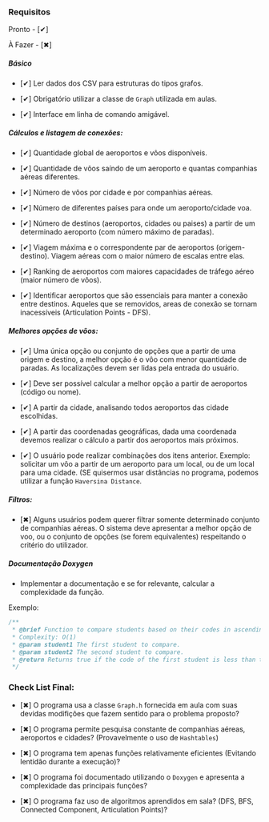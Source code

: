 ### Requisitos

Pronto - [✔]

À Fazer - [✖]

##### Básico

- [✔] Ler dados dos CSV para estruturas do tipos grafos.

- [✔] Obrigatório utilizar a classe de `Graph` utilizada em aulas.

- [✔] Interface em linha de comando amigável.

##### Cálculos e listagem de conexões:

- [✔] Quantidade global de aeroportos e vôos disponíveis.

- [✔] Quantidade de vôos saíndo de um aeroporto e quantas companhias aéreas diferentes.

- [✔] Número de vôos por cidade e por companhias aéreas.

- [✔] Número de diferentes países para onde um aeroporto/cidade voa.

- [✔] Número de destinos (aeroportos, cidades ou paises) a partir de um determinado aeroporto (com número máximo de paradas).

- [✔] Viagem máxima e o correspondente par de aeroportos (origem-destino). Viagem aéreas com o maior número de escalas entre elas.

- [✔] Ranking de aeroportos com maiores capacidades de tráfego aéreo (maior número de vôos).

- [✔] Identificar aeroportos que são essenciais para manter a conexão entre destinos. Aqueles que se removidos, areas de conexão se tornam inacessíveis (Articulation Points - DFS).

##### Melhores opções de vôos:

- [✔] Uma única opção ou conjunto de opções que a partir de uma origem e destino, a melhor opção é o vôo com menor quantidade de paradas. As localizações devem ser lidas pela entrada do usuário.

- [✔] Deve ser possível calcular a melhor opção a partir de aeroportos (código ou nome).

- [✔] A partir da cidade, analisando todos aeroportos das cidade escolhidas.

- [✔] A partir das coordenadas geográficas, dada uma coordenada devemos realizar o cálculo a partir dos aeroportos mais próximos.

- [✔] O usuário pode realizar combinações dos itens anterior. Exemplo: solicitar um vôo a partir de um aeroporto para um local, ou de um local para uma cidade. (SE quisermos usar distâncias no programa, podemos utilizar a função `Haversina Distance`.

##### Filtros:

- [✖] Alguns usuários podem querer filtrar somente determinado conjunto de companhias aéreas. O sistema deve apresentar a melhor opção de voo, ou o conjunto de opções (se forem equivalentes) respeitando o critério do utilizador.

##### Documentação Doxygen

- Implementar a documentação e se for relevante, calcular a complexidade da função.

Exemplo:

```c
/**
 * @brief Function to compare students based on their codes in ascending order.
 * Complexity: O(1)
 * @param student1 The first student to compare.
 * @param student2 The second student to compare.
 * @return Returns true if the code of the first student is less than that of the second.
 */
```

### Check List Final:

- [✖] O programa usa a classe `Graph.h` fornecida em aula com suas devidas modifições que fazem sentido para o problema proposto?

- [✖] O programa permite pesquisa constante de companhias aéreas, aeroportos e cidades? (Provavelmente o uso de `Hashtables`)

- [✖] O programa tem apenas funções relativamente eficientes (Evitando lentidão durante a execução)?

- [✖] O programa foi documentado utilizando o `Doxygen` e apresenta a complexidade das principais funções?

- [✖] O programa faz uso de algoritmos aprendidos em sala? (DFS, BFS, Connected Component, Articulation Points)?
